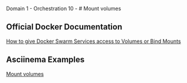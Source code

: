 Domain 1 - Orchestration
10 - # Mount volumes

## Official Docker Documentation
[How to give Docker Swarm Services access to Volumes or Bind Mounts](https://docs.docker.com/engine/swarm/services/#give-a-service-access-to-volumes-or-bind-mounts)  

## Asciinema Examples
[Mount volumes](https://asciinema.org/a/sExTsGhFBPW9LgLwzYN8afuOP)
